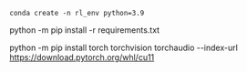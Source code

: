 ```
conda create -n rl_env python=3.9
```

python -m pip install -r requirements.txt

python -m pip install torch torchvision torchaudio --index-url https://download.pytorch.org/whl/cu11